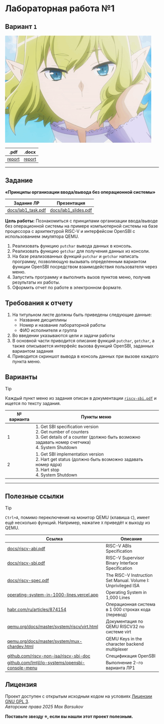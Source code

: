 # Лабораторная работа №1

## Вариант `1`

<img alt="is-it-wrong-to-try-to-pick-up-girls-in-a-dungeon" src="https://github.com/maxbarsukov/itmo/blob/master/.docs/is-it-wrong-to-try-to-pick-up-girls-in-a-dungeon.gif" height="350">

|.pdf|.docx|
|-|-|
| [report](./docs/report.pdf) | [report](./docs/report.docx) |

---

## Задание

**«Принципы организации ввода/вывода без операционной системы»**

| Задание ЛР | Презентация |
| --- | --- |
| [docs/lab1_task.pdf](./docs/lab1_task.pdf) | [docs/lab1_slides.pdf](./docs/lab1_slides.pdf) |

**Цель работы:** Познакомиться с принципами организации ввода/выводе без операционной системы на примере компьютерной системы на базе процессора с архитектурой RISC-V и интерфейсом OpenSBI с использованием эмулятора QEMU.

1. Реализовать функцию `putchar` вывода данных в консоль.
2. Реализовать функцию `getchar` для получения данных из консоли.
3. На базе реализованных функций `putchar` и `getchar` написать программу, позволяющую вызывать определенным вариантом функции OpenSBI посредством взаимодействия пользователя через меню.
4. Запустить программу и выполнить вызов пунктов меню, получив результаты их работы.
5. Оформить отчет по работе в электронном формате.

## Требования к отчету

1. На титульном листе должны быть приведены следующие данные:
    - Название дисциплины
    - Номер и название лабораторной работы
    - ФИО исполнителя и группа
2. Во введении указываются цели и задачи работы
3. В основной части приводится описание функций `putchar`, `getchar`, а также описывается интерфейс вызова функций OpenSBI, заданных вариантом задания
4. Приводится скриншот вывода в консоль данных при вызове каждого пункта меню.

## Варианты

> [!TIP]
> Каждый пункт меню из задания описан в документации [`riscv-sbi.pdf`](./docs/riscv-sbi.pdf) и ищется по тексту задания.

| № варианта | Пункты меню |
| --- | --- |
| 1 | 1. Get SBI specification version<br>2. Get number of counters<br>3. Get details of a counter (должно быть возможно задавать номер счетчика)<br>4. System Shutdown |
| 2 | 1. Get SBI implementation version<br>2. Hart get status (должно быть возможно задавать номер ядра)<br>3. Hart stop<br>4. System Shutdown |

---

## Полезные ссылки

> [!TIP]
> `Ctrl+A`, помимо переключения на монитор QEMU (клавиша `C`), имеет ещё несколько функций. Например, нажатие `X` приведёт к выходу из QEMU.

| Ссылка | Описание |
| --- | --- |
| [docs/riscv-abi.pdf](./docs/riscv-abi.pdf) | RISC-V ABIs Specification |
| [docs/riscv-sbi.pdf](./docs/riscv-sbi.pdf) | RISC-V Supervisor Binary Interface Specification |
| [docs/riscv-spec.pdf](./docs/riscv-spec.pdf) | The RISC-V Instruction Set Manual. Volume I: Unprivileged ISA |
| [operating-system-in-1000-lines.vercel.app](https://operating-system-in-1000-lines.vercel.app/en/) | Operating System in 1,000 Lines |
| [habr.com/ru/articles/874154](https://habr.com/ru/companies/ruvds/articles/874154/) | Операционная система в 1 000 строках кода (перевод) |
| [qemu.org/docs/master/system/riscv/virt.html](https://www.qemu.org/docs/master/system/riscv/virt.html) | Документация по QEMU RISCV32 по системе virt |
| [qemu.org/docs/master/system/mux-chardev.html](https://www.qemu.org/docs/master/system/mux-chardev.html) | QEMU Keys in the character backend multiplexer |
| [github.com/riscv-non-isa/riscv-sbi-doc](https://github.com/riscv-non-isa/riscv-sbi-doc) | Спецификация OpenSBI |
| [github.com/Imtjl/io-systems/opensbi-console-menu](https://github.com/Imtjl/io-systems/tree/main/opensbi-console-menu) | Выполнение 2-го варианта ЛР1 |

## Лицензия <a name="license"></a>

Проект доступен с открытым исходным кодом на условиях [Лицензии GNU GPL 3](https://opensource.org/license/gpl-3-0/). \
*Авторские права 2025 Max Barsukov*

**Поставьте звезду :star:, если вы нашли этот проект полезным.**
